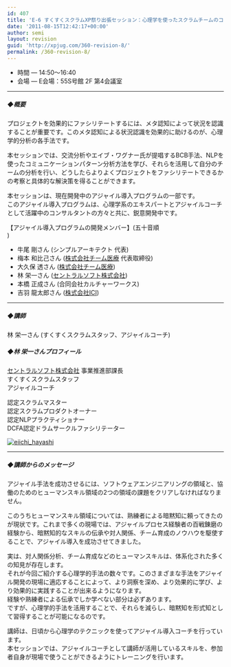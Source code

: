 ```yaml
---
id: 407
title: 'E-6 すくすくスクラムXP祭り出張セッション：心理学を使ったスクラムチームのコミュニケーションパターン分析ワークショップ【ワークショップ】'
date: '2011-08-15T12:42:17+00:00'
author: semi
layout: revision
guid: 'http://xpjug.com/360-revision-8/'
permalink: /360-revision-8/
---
```


- 時間 — 14:50～16:40
- 会場 — E会場：55S号館 2F 第4会議室

---

##### ◆概要

プロジェクトを効果的にファシリテートするには、メタ認知によって状況を認識することが重要です。このメタ認知による状況認識を効果的に助けるのが、心理学的分析の各手法です。

本セッションでは、交流分析やエイブ・ワグナー氏が提唱するBCB手法、NLPを使ったコミュニケーションパターン分析方法を学び、それらを活用して自分のチームの分析を行い、どうしたらよりよくプロジェクトをファシリテートできるかの考察と具体的な解決策を得ることができます。

本セッションは、現在開発中のアジャイル導入プログラムの一部です。  
このアジャイル導入プログラムは、心理学系のエキスパートとアジャイルコーチとして活躍中のコンサルタントの方々と共に、鋭意開発中です。

【アジャイル導入プログラムの開発メンバー】(五十音順  
)

- 牛尾 剛さん (シンプルアーキテクト 代表)
- 梅本 和比己さん ([株式会社チーム医療](http://www.iryo.co.jp/) 代表取締役)
- 大久保 透さん ([株式会社チーム医療](http://www.iryo.co.jp/))
- 林 栄一さん ([セントラルソフト株式会社](http://www.central-soft.co.jp/))
- 本橋 正成さん (合同会社カルチャーワークス)
- 吉羽 龍太郎さん ([株式会社ICI](http://i-c-i.jp/))

---

##### ◆講師

林 栄一さん (すくすくスクラムスタッフ、アジャイルコーチ)

##### ◆林 栄一さんプロフィール

[セントラルソフト株式会社](http://www.central-soft.co.jp/) 事業推進部課長  
すくすくスクラムスタッフ  
アジャイルコーチ

認定スクラムマスター  
認定スクラムプロダクトオーナー  
認定NLPプラクティショナー  
DCFA認定ドラムサークルファシリテーター

[![](http://xpjug.com/wp-content/uploads/2011/08/eiichi_hayashi-150x150.jpg "eiichi_hayashi")](http://xpjug.com/wp-content/uploads/2011/08/eiichi_hayashi.jpg)

---

##### ◆講師からのメッセージ

アジャイル手法を成功させるには、ソフトウェアエンジニアリングの領域と、協働のためのヒューマンスキル領域の2つの領域の課題をクリアしなければなりません。

このうちヒューマンスキル領域については、熟練者による暗黙知に頼ってきたのが現状です。これまで多くの現場では、アジャイルプロセス経験者の百戦錬磨の経験から、暗黙知的なスキルの伝承や対人関係、チーム育成のノウハウを駆使することで、アジャイル導入を成功させてきました。

実は、対人関係分析、チーム育成などのヒューマンスキルは、体系化された多くの知見が存在します。  
それが今回ご紹介する心理学的手法の数々です。このさまざまな手法をアジャイル開発の現場に適応することによって、より洞察を深め、より効果的に学び、より効果的に実践することが出来るようになります。  
経験や熟練者による伝承でしか学べない部分は必ずあります。  
ですが、心理学的手法を活用することで、それらを減らし、暗黙知を形式知として習得することが可能になるのです。

講師は、日頃から心理学のテクニックを使ってアジャイル導入コーチを行っています。  
本セッションでは、アジャイルコーチとして講師が活用しているスキルを、参加者自身が現場で使うことができるようにトレーニングを行います。